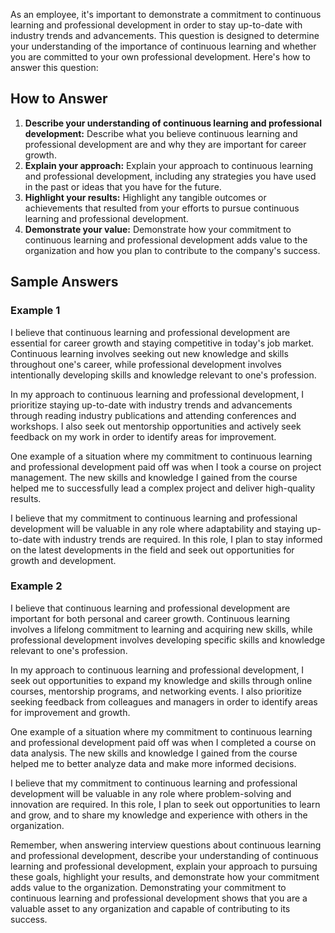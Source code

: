 
As an employee, it's important to demonstrate a commitment to continuous learning and professional development in order to stay up-to-date with industry trends and advancements. This question is designed to determine your understanding of the importance of continuous learning and whether you are committed to your own professional development. Here's how to answer this question:

How to Answer
-------------

1. **Describe your understanding of continuous learning and professional development:** Describe what you believe continuous learning and professional development are and why they are important for career growth.
2. **Explain your approach:** Explain your approach to continuous learning and professional development, including any strategies you have used in the past or ideas that you have for the future.
3. **Highlight your results:** Highlight any tangible outcomes or achievements that resulted from your efforts to pursue continuous learning and professional development.
4. **Demonstrate your value:** Demonstrate how your commitment to continuous learning and professional development adds value to the organization and how you plan to contribute to the company's success.

Sample Answers
--------------

### Example 1

I believe that continuous learning and professional development are essential for career growth and staying competitive in today's job market. Continuous learning involves seeking out new knowledge and skills throughout one's career, while professional development involves intentionally developing skills and knowledge relevant to one's profession.

In my approach to continuous learning and professional development, I prioritize staying up-to-date with industry trends and advancements through reading industry publications and attending conferences and workshops. I also seek out mentorship opportunities and actively seek feedback on my work in order to identify areas for improvement.

One example of a situation where my commitment to continuous learning and professional development paid off was when I took a course on project management. The new skills and knowledge I gained from the course helped me to successfully lead a complex project and deliver high-quality results.

I believe that my commitment to continuous learning and professional development will be valuable in any role where adaptability and staying up-to-date with industry trends are required. In this role, I plan to stay informed on the latest developments in the field and seek out opportunities for growth and development.

### Example 2

I believe that continuous learning and professional development are important for both personal and career growth. Continuous learning involves a lifelong commitment to learning and acquiring new skills, while professional development involves developing specific skills and knowledge relevant to one's profession.

In my approach to continuous learning and professional development, I seek out opportunities to expand my knowledge and skills through online courses, mentorship programs, and networking events. I also prioritize seeking feedback from colleagues and managers in order to identify areas for improvement and growth.

One example of a situation where my commitment to continuous learning and professional development paid off was when I completed a course on data analysis. The new skills and knowledge I gained from the course helped me to better analyze data and make more informed decisions.

I believe that my commitment to continuous learning and professional development will be valuable in any role where problem-solving and innovation are required. In this role, I plan to seek out opportunities to learn and grow, and to share my knowledge and experience with others in the organization.

Remember, when answering interview questions about continuous learning and professional development, describe your understanding of continuous learning and professional development, explain your approach to pursuing these goals, highlight your results, and demonstrate how your commitment adds value to the organization. Demonstrating your commitment to continuous learning and professional development shows that you are a valuable asset to any organization and capable of contributing to its success.
